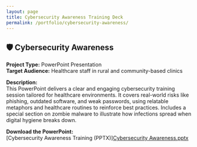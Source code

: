 ```yaml
---
layout: page
title: Cybersecurity Awareness Training Deck
permalink: /portfolio/cybersecurity-awareness/
---
```


## 🛡️ Cybersecurity Awareness   
**Project Type:** PowerPoint Presentation  
**Target Audience:** Healthcare staff in rural and community-based clinics

**Description:**  
This PowerPoint delivers a clear and engaging cybersecurity training session tailored for healthcare environments. It covers real-world risks like phishing, outdated software, and weak passwords, using relatable metaphors and healthcare routines to reinforce best practices. Includes a special section on zombie malware to illustrate how infections spread when digital hygiene breaks down.

**Download the PowerPoint:**  
[Cybersecurity Awareness Training (PPTX)][Cybersecurity Awareness.pptx](https://github.com/user-attachments/files/22812881/Cybersecurity.Awareness.pptx)

